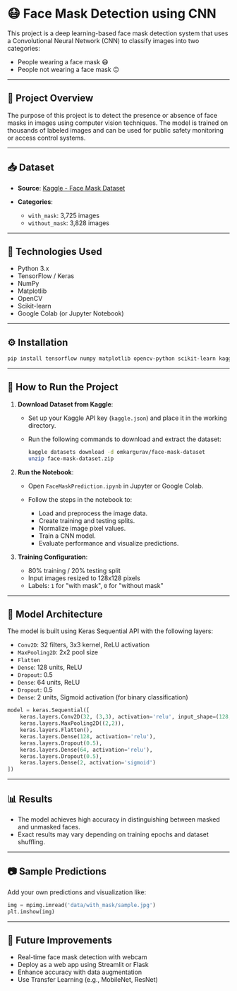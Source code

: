 # 😷 Face Mask Detection using CNN

This project is a deep learning-based face mask detection system that uses a Convolutional Neural Network (CNN) to classify images into two categories:

* People wearing a face mask 😷
* People not wearing a face mask 😐

---

## 📌 Project Overview

The purpose of this project is to detect the presence or absence of face masks in images using computer vision techniques. The model is trained on thousands of labeled images and can be used for public safety monitoring or access control systems.

---

## 📥 Dataset

* **Source**: [Kaggle - Face Mask Dataset](https://www.kaggle.com/datasets/omkargurav/face-mask-dataset)
* **Categories**:

  * `with_mask`: 3,725 images
  * `without_mask`: 3,828 images

---

## 🧪 Technologies Used

* Python 3.x
* TensorFlow / Keras
* NumPy
* Matplotlib
* OpenCV
* Scikit-learn
* Google Colab (or Jupyter Notebook)

---

## ⚙️ Installation

```bash
pip install tensorflow numpy matplotlib opencv-python scikit-learn kaggle
```

---

## 🚀 How to Run the Project

1. **Download Dataset from Kaggle**:

   * Set up your Kaggle API key (`kaggle.json`) and place it in the working directory.
   * Run the following commands to download and extract the dataset:

     ```bash
     kaggle datasets download -d omkargurav/face-mask-dataset
     unzip face-mask-dataset.zip
     ```

2. **Run the Notebook**:

   * Open `FaceMaskPrediction.ipynb` in Jupyter or Google Colab.
   * Follow the steps in the notebook to:

     * Load and preprocess the image data.
     * Create training and testing splits.
     * Normalize image pixel values.
     * Train a CNN model.
     * Evaluate performance and visualize predictions.

3. **Training Configuration**:

   * 80% training / 20% testing split
   * Input images resized to 128x128 pixels
   * Labels: `1` for "with mask", `0` for "without mask"

---

## 🧠 Model Architecture

The model is built using Keras Sequential API with the following layers:

* `Conv2D`: 32 filters, 3x3 kernel, ReLU activation
* `MaxPooling2D`: 2x2 pool size
* `Flatten`
* `Dense`: 128 units, ReLU
* `Dropout`: 0.5
* `Dense`: 64 units, ReLU
* `Dropout`: 0.5
* `Dense`: 2 units, Sigmoid activation (for binary classification)

```python
model = keras.Sequential([
    keras.layers.Conv2D(32, (3,3), activation='relu', input_shape=(128, 128, 3)),
    keras.layers.MaxPooling2D((2,2)),
    keras.layers.Flatten(),
    keras.layers.Dense(128, activation='relu'),
    keras.layers.Dropout(0.5),
    keras.layers.Dense(64, activation='relu'),
    keras.layers.Dropout(0.5),
    keras.layers.Dense(2, activation='sigmoid')
])
```

---

## 📊 Results

* The model achieves high accuracy in distinguishing between masked and unmasked faces.
* Exact results may vary depending on training epochs and dataset shuffling.

---

## 📷 Sample Predictions

Add your own predictions and visualization like:

```python
img = mpimg.imread('data/with_mask/sample.jpg')
plt.imshow(img)
```

---

## 🔮 Future Improvements

* Real-time face mask detection with webcam
* Deploy as a web app using Streamlit or Flask
* Enhance accuracy with data augmentation
* Use Transfer Learning (e.g., MobileNet, ResNet)
